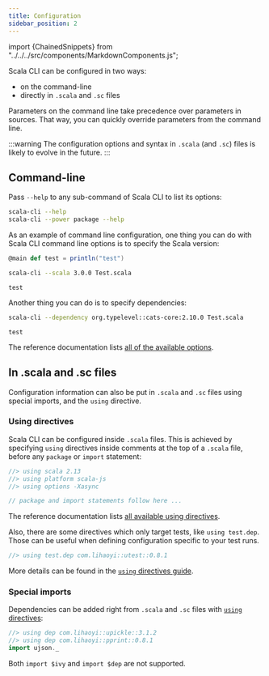 ```yaml
---
title: Configuration
sidebar_position: 2
---
```


import {ChainedSnippets} from "../../../src/components/MarkdownComponents.js";

Scala CLI can be configured in two ways:
- on the command-line
- directly in `.scala` and `.sc` files

Parameters on the command line take precedence over parameters in sources.
That way, you can quickly override parameters from the command line.

:::warning
The configuration options and syntax in `.scala` (and `.sc`) files is likely to evolve in the future.
:::

## Command-line

Pass `--help` to any sub-command of Scala CLI to list its options:
```bash
scala-cli --help
scala-cli --power package --help
```

As an example of command line configuration, one thing you can do with Scala CLI command line options is to specify the Scala version:
```scala title=Test.scala
@main def test = println("test")
```

<ChainedSnippets>

```bash
scala-cli --scala 3.0.0 Test.scala
```

```text
test
```

</ChainedSnippets>

Another thing you can do is to specify dependencies:

<ChainedSnippets>

```bash
scala-cli --dependency org.typelevel::cats-core:2.10.0 Test.scala
```

```text
test
```

</ChainedSnippets>

The reference documentation lists [all of the available options](../../reference/cli-options.md).


## In .scala and .sc files

Configuration information can also be put in `.scala` and `.sc` files using special imports, and the `using` directive.

### Using directives

Scala CLI can be configured inside `.scala` files.
This is achieved by specifying `using` directives inside comments at the top of a `.scala` file, 
before any `package` or `import` statement:

```scala compile
//> using scala 2.13
//> using platform scala-js
//> using options -Xasync

// package and import statements follow here ...
```

The reference documentation lists [all available using directives](/docs/reference/directives.md#using-directives).

Also, there are some directives which only target tests, like `using test.dep`. 
Those can be useful when defining configuration specific to your test runs.
```scala compile
//> using test.dep com.lihaoyi::utest::0.8.1
```

More details can be found in the [`using` directives guide](using-directives.md#directives-with-a-test-scope-equivalent).

### Special imports

Dependencies can be added right from `.scala` and `.sc` files with [`using` directives](#using-directives):

```scala compile
//> using dep com.lihaoyi::upickle::3.1.2
//> using dep com.lihaoyi::pprint::0.8.1
import ujson._
```

Both `import $ivy` and `import $dep` are not supported.
